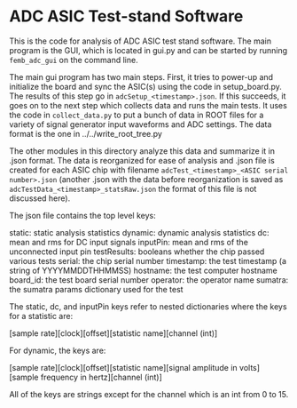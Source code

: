 ADC ASIC Test-stand Software
============================

This is the code for analysis of ADC ASIC test stand software. The main program
is the GUI, which is located in gui.py and can be started by running
`femb_adc_gui` on the command line.

The main gui program has two main steps. First, it tries to power-up and
initialize the board and sync the ASIC(s) using the code in setup_board.py. The
results of this step go in `adcSetup_<timestamp>.json`. If this succeeds, it
goes on to the next step which collects data and runs the main tests. It uses
the code in `collect_data.py` to put a bunch of data in ROOT files for a
variety of signal generator input waveforms and ADC settings. The data format
is the one in ../../write_root_tree.py

The other modules in this directory analyze this data and summarize it in .json
format. The data is reorganized for ease of analysis and .json file is created
for each ASIC chip with filename `adcTest_<timestamp>_<ASIC serial
number>.json` (another .json with the data before reorganization is saved as
`adcTestData_<timestamp>_statsRaw.json` the format of this file is not
discussed here).

The json file contains the top level keys:

static: static analysis statistics
dynamic: dynamic analysis statistics
dc: mean and rms for DC input signals
inputPin: mean and rms of the unconnected input pin
testResults: booleans whether the chip passed various tests
serial: the chip serial number
timestamp: the test timestamp (a string of YYYYMMDDTHHMMSS)
hostname: the test computer hostname
board_id: the test board serial number
operator: the operator name
sumatra: the sumatra params dictionary used for the test

The static, dc, and inputPin keys refer to nested dictionaries where the keys for a statistic are:

[sample rate][clock][offset][statistic name][channel (int)]

For dynamic, the keys are:

[sample rate][clock][offset][statistic name][signal amplitude in volts][sample frequency in hertz][channel (int)]

All of the keys are strings except for the channel which is an int from 0 to 15.
